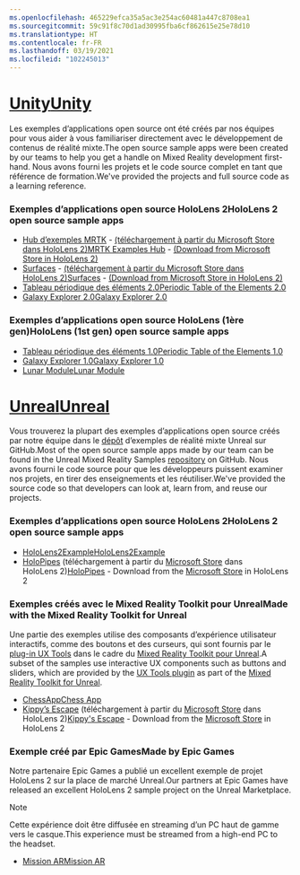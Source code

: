 ```yaml
---
ms.openlocfilehash: 465229efca35a5ac3e254ac60481a447c8708ea1
ms.sourcegitcommit: 59c91f8c70d1ad30995fba6cf862615e25e78d10
ms.translationtype: HT
ms.contentlocale: fr-FR
ms.lasthandoff: 03/19/2021
ms.locfileid: "102245013"
---
```

# <a name="unity"></a>[<span data-ttu-id="ef65e-101">Unity</span><span class="sxs-lookup"><span data-stu-id="ef65e-101">Unity</span></span>](#tab/unity)

<span data-ttu-id="ef65e-102">Les exemples d’applications open source ont été créés par nos équipes pour vous aider à vous familiariser directement avec le développement de contenus de réalité mixte.</span><span class="sxs-lookup"><span data-stu-id="ef65e-102">The open source sample apps were been created by our teams to help you get a handle on Mixed Reality development first-hand.</span></span> <span data-ttu-id="ef65e-103">Nous avons fourni les projets et le code source complet en tant que référence de formation.</span><span class="sxs-lookup"><span data-stu-id="ef65e-103">We've provided the projects and full source code as a learning reference.</span></span>

### <a name="hololens-2-open-source-sample-apps"></a><span data-ttu-id="ef65e-104">Exemples d’applications open source HoloLens 2</span><span class="sxs-lookup"><span data-stu-id="ef65e-104">HoloLens 2 open source sample apps</span></span>

* <span data-ttu-id="ef65e-105">[Hub d’exemples MRTK](https://microsoft.github.io/MixedRealityToolkit-Unity/Documentation/README_ExampleHub.html) - [(téléchargement à partir du Microsoft Store dans HoloLens 2)](https://www.microsoft.com/p/mrtk-examples-hub/9mv8c39l2sj4)</span><span class="sxs-lookup"><span data-stu-id="ef65e-105">[MRTK Examples Hub](https://microsoft.github.io/MixedRealityToolkit-Unity/Documentation/README_ExampleHub.html) - [(Download from Microsoft Store in HoloLens 2)](https://www.microsoft.com/p/mrtk-examples-hub/9mv8c39l2sj4)</span></span>
* <span data-ttu-id="ef65e-106">[Surfaces](../unity/sampleapp-surfaces.md) - [(téléchargement à partir du Microsoft Store dans HoloLens 2)](https://www.microsoft.com/p/surfaces/9nvkpv3sk3x0)</span><span class="sxs-lookup"><span data-stu-id="ef65e-106">[Surfaces](../unity/sampleapp-surfaces.md) - [(Download from Microsoft Store in HoloLens 2)](https://www.microsoft.com/p/surfaces/9nvkpv3sk3x0)</span></span>
* [<span data-ttu-id="ef65e-107">Tableau périodique des éléments 2.0</span><span class="sxs-lookup"><span data-stu-id="ef65e-107">Periodic Table of the Elements 2.0</span></span>](https://medium.com/@dongyoonpark/bringing-the-periodic-table-of-the-elements-app-to-hololens-2-with-mrtk-v2-a6e3d8362158)
* [<span data-ttu-id="ef65e-108">Galaxy Explorer 2.0</span><span class="sxs-lookup"><span data-stu-id="ef65e-108">Galaxy Explorer 2.0</span></span>](../unity/galaxy-explorer-update.md)

### <a name="hololens-1st-gen-open-source-sample-apps"></a><span data-ttu-id="ef65e-109">Exemples d’applications open source HoloLens (1ère gen)</span><span class="sxs-lookup"><span data-stu-id="ef65e-109">HoloLens (1st gen) open source sample apps</span></span>

* [<span data-ttu-id="ef65e-110">Tableau périodique des éléments 1.0</span><span class="sxs-lookup"><span data-stu-id="ef65e-110">Periodic Table of the Elements 1.0</span></span>](../unity/periodic-table-of-the-elements.md)
* [<span data-ttu-id="ef65e-111">Galaxy Explorer 1.0</span><span class="sxs-lookup"><span data-stu-id="ef65e-111">Galaxy Explorer 1.0</span></span>](../unity/galaxy-explorer.md)
* [<span data-ttu-id="ef65e-112">Lunar Module</span><span class="sxs-lookup"><span data-stu-id="ef65e-112">Lunar Module</span></span>](../unity/lunar-module.md)

# <a name="unreal"></a>[<span data-ttu-id="ef65e-113">Unreal</span><span class="sxs-lookup"><span data-stu-id="ef65e-113">Unreal</span></span>](#tab/unreal)

<span data-ttu-id="ef65e-114">Vous trouverez la plupart des exemples d’applications open source créés par notre équipe dans le [dépôt](https://github.com/microsoft/MixedReality-Unreal-Samples) d’exemples de réalité mixte Unreal sur GitHub.</span><span class="sxs-lookup"><span data-stu-id="ef65e-114">Most of the open source sample apps made by our team can be found in the Unreal Mixed Reality Samples [repository](https://github.com/microsoft/MixedReality-Unreal-Samples) on GitHub.</span></span> <span data-ttu-id="ef65e-115">Nous avons fourni le code source pour que les développeurs puissent examiner nos projets, en tirer des enseignements et les réutiliser.</span><span class="sxs-lookup"><span data-stu-id="ef65e-115">We've provided the source code so that developers can look at, learn from, and reuse our projects.</span></span>

### <a name="hololens-2-open-source-sample-apps"></a><span data-ttu-id="ef65e-116">Exemples d’applications open source HoloLens 2</span><span class="sxs-lookup"><span data-stu-id="ef65e-116">HoloLens 2 open source sample apps</span></span>

* [<span data-ttu-id="ef65e-117">HoloLens2Example</span><span class="sxs-lookup"><span data-stu-id="ef65e-117">HoloLens2Example</span></span>](https://github.com/microsoft/MixedReality-Unreal-Samples/tree/master/HoloLens2Example)
* <span data-ttu-id="ef65e-118">[HoloPipes](https://github.com/microsoft/MixedReality-Unreal-HoloPipes) (téléchargement à partir du [Microsoft Store](https://www.microsoft.com/p/holopipes/9mszb3nnrxn9) dans HoloLens 2)</span><span class="sxs-lookup"><span data-stu-id="ef65e-118">[HoloPipes](https://github.com/microsoft/MixedReality-Unreal-HoloPipes) - Download from the [Microsoft Store](https://www.microsoft.com/p/holopipes/9mszb3nnrxn9) in HoloLens 2</span></span>

### <a name="made-with-the-mixed-reality-toolkit-for-unreal"></a><span data-ttu-id="ef65e-119">Exemples créés avec le Mixed Reality Toolkit pour Unreal</span><span class="sxs-lookup"><span data-stu-id="ef65e-119">Made with the Mixed Reality Toolkit for Unreal</span></span>

<span data-ttu-id="ef65e-120">Une partie des exemples utilise des composants d’expérience utilisateur interactifs, comme des boutons et des curseurs, qui sont fournis par le [plug-in UX Tools](https://aka.ms/uxt-unreal) dans le cadre du [Mixed Reality Toolkit pour Unreal](https://aka.ms/mrtk-unreal).</span><span class="sxs-lookup"><span data-stu-id="ef65e-120">A subset of the samples use interactive UX components such as buttons and sliders, which are provided by the [UX Tools plugin](https://aka.ms/uxt-unreal) as part of the [Mixed Reality Toolkit for Unreal](https://aka.ms/mrtk-unreal).</span></span>

* [<span data-ttu-id="ef65e-121">ChessApp</span><span class="sxs-lookup"><span data-stu-id="ef65e-121">Chess App</span></span>](https://github.com/microsoft/MixedReality-Unreal-Samples/tree/master/ChessApp)
* <span data-ttu-id="ef65e-122">[Kippy’s Escape](../unreal/unreal-kippys-escape.md) (téléchargement à partir du [Microsoft Store](https://www.microsoft.com/p/kippys-escape/9nbd7gl86vkd) dans HoloLens 2)</span><span class="sxs-lookup"><span data-stu-id="ef65e-122">[Kippy's Escape](../unreal/unreal-kippys-escape.md) - Download from the [Microsoft Store](https://www.microsoft.com/p/kippys-escape/9nbd7gl86vkd) in HoloLens 2</span></span>

### <a name="made-by-epic-games"></a><span data-ttu-id="ef65e-123">Exemple créé par Epic Games</span><span class="sxs-lookup"><span data-stu-id="ef65e-123">Made by Epic Games</span></span>

<span data-ttu-id="ef65e-124">Notre partenaire Epic Games a publié un excellent exemple de projet HoloLens 2 sur la place de marché Unreal.</span><span class="sxs-lookup"><span data-stu-id="ef65e-124">Our partners at Epic Games have released an excellent HoloLens 2 sample project on the Unreal Marketplace.</span></span>

> [!NOTE]
> <span data-ttu-id="ef65e-125">Cette expérience doit être diffusée en streaming d’un PC haut de gamme vers le casque.</span><span class="sxs-lookup"><span data-stu-id="ef65e-125">This experience must be streamed from a high-end PC to the headset.</span></span>

* [<span data-ttu-id="ef65e-126">Mission AR</span><span class="sxs-lookup"><span data-stu-id="ef65e-126">Mission AR</span></span>](https://docs.unrealengine.com/Resources/Showcases/MissionAR/index.html)
